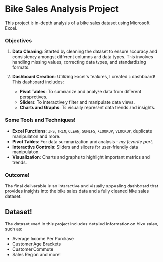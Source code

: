# Bike Sales Analysis Project

This project is in-depth analysis of a bike sales dataset using Microsoft Excel. 

### Objectives
1. **Data Cleaning**: Started by cleaning the dataset to ensure accuracy and consistency amongst different columns and data types. This involves handling missing values, correcting data types, and standardizing formats.

2. **Dashboard Creation**: Utilizing Excel's features, I created a dashboard! This dashboard includes:
   - **Pivot Tables**: To summarize and analyze data from different perspectives.
   - **Sliders**: To interactively filter and manipulate data views.
   - **Charts and Graphs**: To visually represent data trends and insights.

### Some Tools and Techniques!
- **Excel Functions**:  `IFS`, `TRIM`, `CLEAN`, `SUMIFS`, `XLOOKUP`, `VLOOKUP`, duplicate manipulation and more.
- **Pivot Tables**: For data summarization and analysis - _my favorite part_.
- **Interactive Controls**: Sliders and slicers for user-friendly data manipulation.
- **Visualization**: Charts and graphs to highlight important metrics and trends.

### Outcome!
The final deliverable is an interactive and visually appealing dashboard that provides insights into the bike sales data and a fully cleaned bike sales dataset.

## Dataset!
The dataset used in this project includes detailed information on bike sales, such as:
- Average Income Per Purchase
- Customer Age Brackets
- Customer Commute
- Sales Region
  and more!
